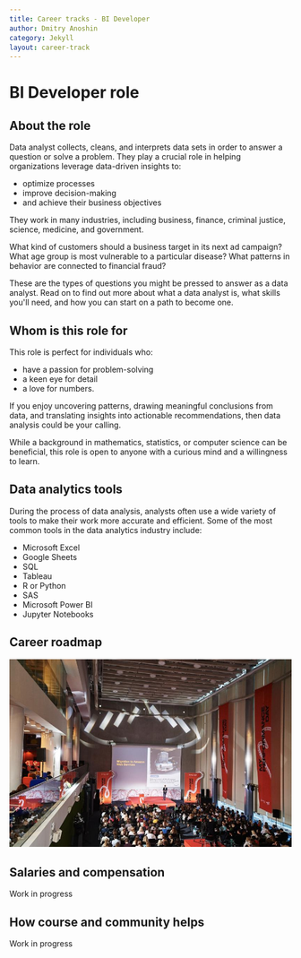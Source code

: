 ```yaml
---
title: Career tracks - BI Developer
author: Dmitry Anoshin
category: Jekyll
layout: career-track
---
```



# BI Developer role

<a id="section-1"></a>

## About the role

Data analyst collects, cleans, and interprets data sets in order to answer a question or solve a problem. They play a crucial role in helping organizations leverage data-driven insights to:

- optimize processes 
- improve decision-making 
- and achieve their business objectives

They work in many industries, including business, finance, criminal justice, science, medicine, and government.

What kind of customers should a business target in its next ad campaign? What age group is most vulnerable to a particular disease? What patterns in behavior are connected to financial fraud?

These are the types of questions you might be pressed to answer as a data analyst. Read on to find out more about what a data analyst is, what skills you'll need, and how you can start on a path to become one.

<a id="section-2"></a>

## Whom is this role for

This role is perfect for individuals who:
- have a passion for problem-solving 
- a keen eye for detail
- a love for numbers. 

If you enjoy uncovering patterns, drawing meaningful conclusions from data, and translating insights into actionable recommendations, then data analysis could be your calling. 

While a background in mathematics, statistics, or computer science can be beneficial, this role is open to anyone with a curious mind and a willingness to learn.

<a id="section-3"></a>

## Data analytics tools

During the process of data analysis, analysts often use a wide variety of tools to make their work more accurate and efficient. Some of the most common tools in the data analytics industry include:

- Microsoft Excel
- Google Sheets
- SQL
- Tableau
- R or Python
- SAS
- Microsoft Power BI
- Jupyter Notebooks

<a id="section-4"></a>

## Career roadmap

![Data Analyst career roadmap](/assets/presentation.jpeg "Data Analyst career roadmap")

<a id="section-5"></a>

## Salaries and compensation

Work in progress

<a id="section-6"></a>

## How course and community helps

Work in progress
